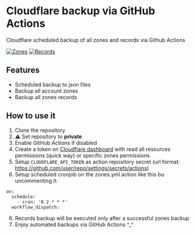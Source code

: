 # Cloudflare backup via GitHub Actions
Cloudflare scheduled backup of all zones and records via Github Actions

[![Zones](https://github.com/fabriziosalmi/cloudflare/actions/workflows/zones.yml/badge.svg)](https://github.com/fabriziosalmi/cloudflare/actions/workflows/zones.yml) [![Records](https://github.com/fabriziosalmi/cloudflare/actions/workflows/records.yml/badge.svg)](https://github.com/fabriziosalmi/cloudflare/actions/workflows/records.yml) 

## Features
- Scheduled backup to json files
- Backup all account zones
- Backup all zones records

## How to use it

1. Clone the repository
2. ⚠️ Set repository to **private** 
3. Enable GitHub Actions if disabled
4. Create a token on [Cloudflare dashboard](https://dash.cloudflare.com/profile/api-tokens) with read all resources permissions (quick way) or specific zones permissions
5. Setup `CLOUDFLARE_API_TOKEN` as action repository secret (url format: https://github.com/user/repo/settings/secrets/actions)
6. Setup scheduled cronjob on the zones.yml action like this bu uncommenting it:

```
on:
  schedule:
    - cron: '0 2 * * *'
  workflow_dispatch:
```

6. Records backup will be executed only after a successful zones backup
7. Enjoy automated backups via GitHub Actions ^_^
